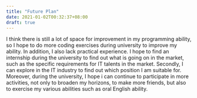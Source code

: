 ```yaml
---
title: "Future Plan"
date: 2021-01-02T00:32:37+08:00
draft: true
---
```


I think there is still a lot of space for improvement in my programming ability, so I hope to do more coding exercises during university to improve my ability. In addition, I also lack practical experience. I hope to find an internship during the university to find out what is going on in the market, such as the specific requirements for IT talents in the market. Secondly, I can explore in the IT industry to find out which position I am suitable for.
Moreover, during the university, I hope i can continue to participate in more activities, not only to broaden my horizons, to make more friends, but also to exercise my various abilities such as oral English ability.

